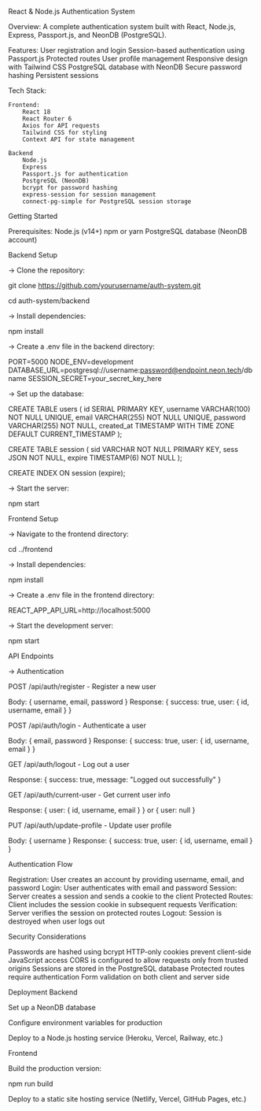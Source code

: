 React & Node.js Authentication System

Overview:
    A complete authentication system built with React, Node.js, Express, Passport.js, and NeonDB (PostgreSQL).


Features: 
    User registration and login
    Session-based authentication using Passport.js
    Protected routes
    User profile management
    Responsive design with Tailwind CSS
    PostgreSQL database with NeonDB
    Secure password hashing
    Persistent sessions

Tech Stack:

    Frontend:
        React 18
        React Router 6
        Axios for API requests
        Tailwind CSS for styling
        Context API for state management

    Backend
        Node.js
        Express
        Passport.js for authentication
        PostgreSQL (NeonDB)
        bcrypt for password hashing
        express-session for session management
        connect-pg-simple for PostgreSQL session storage

Getting Started

Prerequisites:
    Node.js (v14+)
    npm or yarn
    PostgreSQL database (NeonDB account)

Backend Setup

-> Clone the repository:

git clone https://github.com/yourusername/auth-system.git

cd auth-system/backend

-> Install dependencies:

npm install 

-> Create a .env file in the backend directory:

PORT=5000
NODE_ENV=development
DATABASE_URL=postgresql://username:password@endpoint.neon.tech/dbname
SESSION_SECRET=your_secret_key_here

-> Set up the database:


CREATE TABLE users (
  id SERIAL PRIMARY KEY,
  username VARCHAR(100) NOT NULL UNIQUE,
  email VARCHAR(255) NOT NULL UNIQUE,
  password VARCHAR(255) NOT NULL,
  created_at TIMESTAMP WITH TIME ZONE DEFAULT CURRENT_TIMESTAMP
);

CREATE TABLE session (
  sid VARCHAR NOT NULL PRIMARY KEY,
  sess JSON NOT NULL,
  expire TIMESTAMP(6) NOT NULL
);

CREATE INDEX ON session (expire);

-> Start the server:

npm start

Frontend Setup

-> Navigate to the frontend directory:

cd ../frontend

-> Install dependencies:

npm install

-> Create a .env file in the frontend directory:

REACT_APP_API_URL=http://localhost:5000

-> Start the development server:

npm start

API Endpoints

-> Authentication

POST /api/auth/register - Register a new user


Body: { username, email, password }
Response: { success: true, user: { id, username, email } }


POST /api/auth/login - Authenticate a user


Body: { email, password }
Response: { success: true, user: { id, username, email } }


GET /api/auth/logout - Log out a user


Response: { success: true, message: "Logged out successfully" }


GET /api/auth/current-user - Get current user info


Response: { user: { id, username, email } } or { user: null }


PUT /api/auth/update-profile - Update user profile


Body: { username }
Response: { success: true, user: { id, username, email } }


Authentication Flow


Registration: User creates an account by providing username, email, and password
Login: User authenticates with email and password
Session: Server creates a session and sends a cookie to the client
Protected Routes: Client includes the session cookie in subsequent requests
Verification: Server verifies the session on protected routes
Logout: Session is destroyed when user logs out

Security Considerations


Passwords are hashed using bcrypt
HTTP-only cookies prevent client-side JavaScript access
CORS is configured to allow requests only from trusted origins
Sessions are stored in the PostgreSQL database
Protected routes require authentication
Form validation on both client and server side

Deployment
Backend


Set up a NeonDB database

Configure environment variables for production

Deploy to a Node.js hosting service (Heroku, Vercel, Railway, etc.)

Frontend

Build the production version:

npm run build

Deploy to a static site hosting service (Netlify, Vercel, GitHub Pages, etc.)

